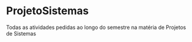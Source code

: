 # ProjetoSistemas

Todas as atividades pedidas ao longo do semestre na matéria de Projetos de Sistemas
